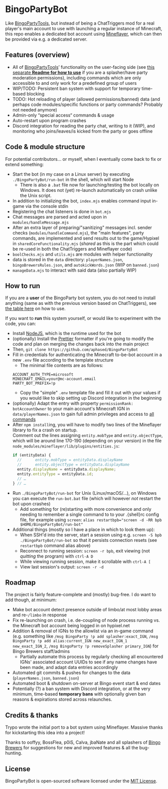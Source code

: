 # BingoPartyBot

Like [BingoPartyTools](https://github.com/aphased/BingoPartyTools?tab=readme-ov-file#all-available-commands),
but instead of being a ChatTriggers mod for a real player's main account to use
with launching a regular instance of Minecraft, this repo enables a dedicated
bot account using [Mineflayer](https://github.com/PrismarineJS/mineflayer),
which can then be provided via e.g. a dedicated server.


## Features (overview)

- All of [BingoPartyTools](https://github.com/aphased/BingoPartyTools?tab=readme-ov-file#all-available-commands
)’
functionality on the user-facing side (see [this separate **Readme for how to use**](https://github.com/aphased/BingoPartyCommands)
if you are a splasher/have party moderation permissions), including commands which
are only accessible to and only work for a predefined group of users
- WIP/TODO: Persistent ban system with support for temporary time-based blocking
- TODO: Hot reloading of player (allowed permissions/banned) data (and perhaps code modules/specific functions or party commands? Probably not needed anymore)
- Admin-only “special access“ commands & usage
- Auto-restart upon program crashes
- Discord integration for reading the party chat, writing to it (WIP), and monitoring who joins/leaves/is kicked from the party or goes offline


## Code & module structure

For potential contributors… or myself, when I eventually come back to fix or
extend something:

- Start the bot (in my case on a Linux server) by executing
`./BingoPartyBot/run-bot` in the shell, which will start Node
    - There is also a `.bat` file now for launching/testing the bot locally on Windows. It does not (yet) re-launch automatically on crash unlike the Unix script. 
- In addition to initializing the bot, `index.mjs` enables command input
in-game via the console stdin
- Registering the chat listeners is done in `bot.mjs`
- Chat messages are parsed and acted upon in `modules/handleMessage.mjs`
- After an extra layer of preparing/"sanitizing" messages incl. sender checks
(`modules/handleCommand.mjs`), the "main features", party commands, are implemented and send results out to the game/Hypixel in `sharedCoreFunctionality.mjs`
(_shared_ as this is the part which could be re-used in both
the ChatTriggers and Mineflayer code)
- `boolChecks.mjs` and `utils.mjs` are modules with helper functionality
- data is stored in the `data` directory: `playerNames.json`,
`bingoBrewersRules.json`, and `autokickWords.json` (WIP on `banned.json`)
- `manageData.mjs` to interact with said data (also partially WIP)


## How to run

If you are a **user** of the BingoParty bot system, you do not need to install
anything (same as with the previous version based on ChatTriggers),
see [the table here](https://github.com/aphased/BingoPartyCommands?tab=readme-ov-file#all-available-commands)
on how to use.

If you want to **run** this system yourself, or would like to experiment with
the code, you can:
- Install [NodeJS](https://nodejs.org/en/download/prebuilt-installer/current),
  which is the runtime used for the bot
- (optionally) Install the [Prettier](https://prettier.io/docs/en/install#set-up-your-editor)
  formatter if you're going to modify the code and plan on merging the changes
  back into the main project
- Then, `git clone https://github.com/aphased/BingoPartyBot`
- Fill in credentials for authenticating the Minecraft to-be-bot account in a
  new `.env` file according to the template structure
    - The minimal file contents are as follows:
    ```env
    ACCOUNT_AUTH_TYPE=microsoft
    MINECRAFT_EMAIL=your@mc-account.email
    PARTY_BOT_PREFIX=!p
    ```
    - Copy the "simple" `.env` template file and fill it out with your values
    if you would like to skip setting up Discord integration in the beginning
- (optionally) Adapt the entry with property `permissionRank: botAccountOwner`
  to your main account's Minecraft IGN in `data/playerNames.json` to gain full admin
  privileges and access to [all commands](https://github.com/aphased/BingoPartyCommands?tab=readme-ov-file#admin-commands)
- After `npm install`ing, you will have to modify two lines of the Mineflayer library to fix a crash on startup.  
    Comment out the lines assigning `entity.mobType` and `entity.objectType`, which will be around line 170-190 (depending on your version) in the file `node_modules/mineflayer/lib/plugins/entities.js`:
    ```js
    if (entityData) {
      //      entity.mobType = entityData.displayName
      //      entity.objectType = entityData.displayName
      entity.displayName = entityData.displayName;
      entity.entityType = entityData.id;
      // …
    } // …
    ```
- Run `./BingoPartyBot/run-bot` for Unix (Linux/macOS/…), on Windows you can
  execute the `run-bot.bat` file (which will however _not_ restart the bot upon crashes)
    - Add something for (re)starting with more convenience and only needing to
    remember a single command to to your .{shell}rc config file, for example
    using `screen`: `alias restartbpb="screen -d -RR bpb $HOME/BingoPartyBot/run-bot"`
- Additional things (mostly so I have a place in which to look them up):
    - When SSH'd into the server, start a session using e.g. `screen -S bpb ./BingoPartyBot/run-bot`
    so that it persists connection resets (see `restartbpb` command alias above)
    - Reconnect to running session: `screen -r bpb`, exit viewing (not _quitting_ the program) with `ctrl-A D`
    - While viewing running session, make it scrollable with `ctrl-A [`
    - View last session's output: `screen -r -d`


## Roadmap

The project is fairly feature-complete and (mostly) bug-free.
I do want to add though, at minimum:

- Make bot account detect presence outside of limbo/at most lobby areas and
  re-`/limbo` in response
- Fix re-launching on crash, i.e. de-coupling of node process running vs. the
  Minecraft bot account being logged in on hypixel.net
- Addition & removal of IGNs to the allowlist via an in-game command
  (e.g. something like `/msg BingoParty !p add splasher:exact_IGN`,
  `/msg BingoParty !p add alias:current_IGN new_exact_IGN_1 new_exact_IGN_2`,
  `/msg BingoParty !p removeSplasher primary_IGN`) for Bingo Brewers staff/admins
  - Partially automate this process by regularly checking all encountered IGNs'
    associated account UUIDs to see if any name changes have been made, and
    adapt data entries accordingly
- Automated git commits & pushes for changes to the data
  (`playerNames.json`, `banned.json`)
- Automated boot & shutdown on-server at Bingo event start & end dates
- Potentially (?) a ban system with Discord integration, or at the very minimum,
  time-based **temporary bans** with optionally given ban reasons & expirations
  stored across relaunches.


## Credits & thanks

Trypo wrote the initial port to a bot system using Mineflayer.
Massive thanks for kickstarting this idea into a project!

Thanks to ooffyy, BossFlea, p0iS, Calva, jbaNate and all splashers of
[Bingo Brewers](https://discord.gg/bingobrewers)
for suggestions for new and improved features & all the bug-hunting.


## License

BingoPartyBot is open-sourced software licensed under the [MIT License](https://opensource.org/licenses/MIT).

